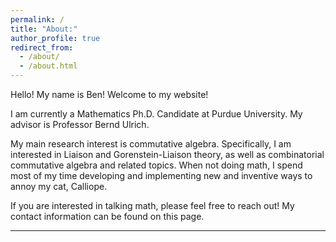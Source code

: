 ```yaml
---
permalink: /
title: "About:"
author_profile: true
redirect_from: 
  - /about/
  - /about.html
---
```


Hello! My name is Ben! Welcome to my website!

I am currently a Mathematics Ph.D. Candidate at Purdue University. My advisor is Professor Bernd Ulrich.

My main research interest is commutative algebra. Specifically, I am interested in Liaison and Gorenstein-Liaison theory, as well as combinatorial commutative algebra and related topics. When not doing math, I spend most of my time developing and implementing new and inventive ways to annoy my cat, Calliope.

If you are interested in talking math, please feel free to reach out! My contact information can be found on this page.

------


